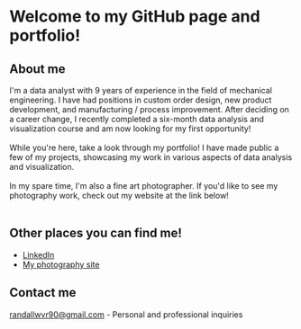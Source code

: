 # Welcome to my GitHub page and portfolio!
## About me
I'm a data analyst with 9 years of experience in the field of mechanical engineering. I have had positions in custom order design, new product development, and manufacturing / process improvement. After deciding on a career change, I recently completed a six-month data analysis and visualization course and am now looking for my first opportunity!<br><br>
While you're here, take a look through my portfolio! I have made public a few of my projects, showcasing my work in various aspects of data analysis and visualization.<br><br>
In my spare time, I'm also a fine art photographer. If you'd like to see my photography work, check out my website at the link below!<br><br>
## Other places you can find me!
<!--
* [My personal website](https://randallwvr90.github.io/index.html) - visit this site to see selected web-based data projects!
-->
* [LinkedIn](https://linkedin.com/in/weaverrandy)
* [My photography site](https://www.randallweaverphotography.com/)
## Contact me
randallwvr90@gmail.com - Personal and professional inquiries

<!--
**randallwvr90/randallwvr90** is a ✨ _special_ ✨ repository because its `README.md` (this file) appears on your GitHub profile.

Here are some ideas to get you started:

- 🔭 I’m currently working on ...
- 🌱 I’m currently learning ...
- 👯 I’m looking to collaborate on ...
- 🤔 I’m looking for help with ...
- 💬 Ask me about ...
- 📫 How to reach me: ...
- 😄 Pronouns: ...
- ⚡ Fun fact: ...
-->
